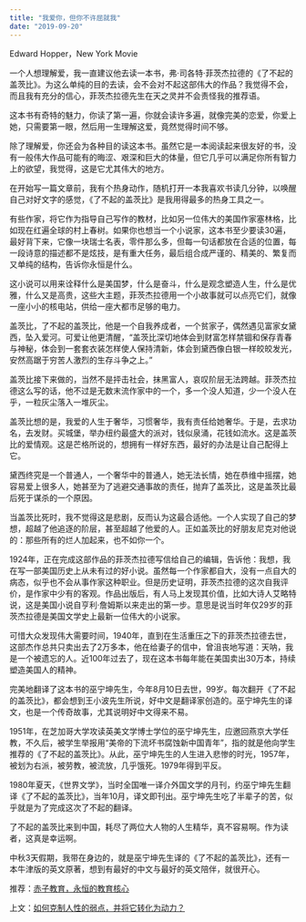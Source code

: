 ```yaml
---
title: "我爱你，但你不许屈就我"
date: "2019-09-20"
---
```


Edward Hopper，New York Movie

  

一个人想理解爱，我一直建议他去读一本书，弗·司各特·菲茨杰拉德的《了不起的盖茨比》。为这么单纯的目的去读，会不会对不起这部伟大的作品？我觉得不会，而且我有充分的信心，菲茨杰拉德先生在天之灵并不会责怪我的推荐语。  

  

这本书有奇特的魅力，你读了第一遍，你就会读许多遍，就像完美的恋爱，你爱上她，只需要第一眼，然后用一生理解这爱，竟然觉得时间不够。

  

除了理解爱，你还会为各种目的读这本书。虽然它是一本阅读起来很友好的书，没有一般伟大作品可能有的晦涩、艰深和巨大的体量，但它几乎可以满足你所有智力上的欲望，我觉得，这是它尤其伟大的地方。

  

在开始写一篇文章前，我有个热身动作，随机打开一本我喜欢书读几分钟，以唤醒自己对好文字的感觉，《了不起的盖茨比》是我用得最多的热身工具之一。

  

有些作家，将它作为指导自己写作的教材，比如另一位伟大的美国作家塞林格，比如现在红遍全球的村上春树。如果你也想当一个小说家，这本书至少要读30遍，最好背下来，它像一块瑞士名表，零件那么多，但每一句话都放在合适的位置，每一段诗意的描述都不是炫技，是有重大任务，最后组合成严谨的、精美的、繁复而又单纯的结构，告诉你永恒是什么。

  

这小说可以用来诠释什么是美国梦，什么是奋斗，什么是观念塑造人生，什么是优雅，什么又是高贵，这些大主题，菲茨杰拉德用一个小故事就可以点亮它们，就像一座小小的核电站，供给一座大都市足够的电力。

  

盖茨比，了不起的盖茨比，他是一个自我养成者，一个贫家子，偶然遇见富家女黛西，坠入爱河。可爱让他更清醒，“盖茨比深切地体会到财富怎样禁锢和保存青春与神秘，体会到一套套衣装怎样使人保持清新，体会到黛西像白银一样皎皎发光，安然高踞于穷苦人激烈的生存斗争之上。”

  

盖茨比接下来做的，当然不是抨击社会，抹黑富人，哀叹阶层无法跨越。菲茨杰拉德这么写的话，他不过是无数末流作家中的一个，多一个没人知道，少一个没人在乎，一粒灰尘落入一堆灰尘。

  

盖茨比想的是，我爱的人生于奢华，习惯奢华，我有责任给她奢华。于是，去求功名，去发财。买城堡，举办纽约最盛大的派对，钱似泉涌，花钱如流水。这是盖茨比的爱情观。这是芒格所说的，想拥有一样好东西，最好的办法是让自己配得上它。

  

黛西终究是一个普通人，一个奢华中的普通人，她无法长情，她在恭维中摇摆，她容易爱上很多人，她甚至为了逃避交通事故的责任，抛弃了盖茨比，这是盖茨比最后死于谋杀的一个原因。

  

当盖茨比死时，我不觉得这是悲剧，反而认为这最合适他。一个人实现了自己的梦想，超越了他追逐的阶层，甚至超越了他爱的人。正如盖茨比的好朋友尼克对他说的：那些所有的烂人加起来，也不如你一个。

  

1924年，正在完成这部作品的菲茨杰拉德写信给自己的编辑，告诉他：我想，我在写一部美国历史上从未有过的好小说。虽然每一个作家都自大，没有一点自大的病态，似乎也不会从事作家这种职业。但是历史证明，菲茨杰拉德的这次自我评价，是作家中少有的客观。作品出版后，有人马上发现其价值，比如大诗人艾略特说，这是美国小说自亨利·詹姆斯以来走出的第一步。意思是说当时年仅29岁的菲茨杰拉德是美国文学史上最新一位伟大的小说家。

  

可惜大众发现伟大需要时间，1940年，直到在生活重压之下的菲茨杰拉德去世，这部杰作总共只卖出去了2万多本，他在给妻子的信中，曾沮丧地写道：天呐，我是一个被遗忘的人。近100年过去了，现在这本书每年能在美国卖出30万本，持续塑造美国人的精神。

  

完美地翻译了这本书的巫宁坤先生，今年8月10日去世，99岁。每次翻开《了不起的盖茨比》，都会想到王小波先生所说，好中文是翻译家创造的。巫宁坤先生的译文，也是一个传奇故事，尤其说明好中文得来不易。

  

1951年，在芝加哥大学攻读英美文学博士学位的巫宁坤先生，应邀回燕京大学任教，不久后，被学生举报用“美帝的下流坏书腐蚀新中国青年”，指的就是他向学生推荐的《了不起的盖茨比》。从此，巫宁坤先生的人生进入悲惨的时光，1957年，被划为右派，被劳教，被流放，几乎饿死。1979年得到平反。

  

1980年夏天，《世界文学》，当时全国唯一译介外国文学的月刊，约巫宁坤先生翻译《了不起的盖茨比》，当年10月，译文即刊出。巫宁坤先生吃了半辈子的苦，似乎就是为了完成这次了不起的翻译。

  

了不起的盖茨比来到中国，耗尽了两位大人物的人生精华，真不容易啊。作为读者，这真是幸运啊。

  

中秋3天假期，我带在身边的，就是巫宁坤先生译的《了不起的盖茨比》，还有一本牛津版的英文原著，想到有最好的中文与最好的英文陪伴，就很开心。

  

推荐：[赤子教育，永恒的教育核心](http://mp.weixin.qq.com/s?__biz=MjM5NDU0Mjk2MQ==&mid=2651634641&idx=1&sn=10833dc3e7d519c88d0391d8e9d5dcee&chksm=bd7e3fcf8a09b6d9b904514a14d95d1e66f65e7a808a2e1c00ac8e14b88bfa85351b82261e60&scene=21#wechat_redirect)

上文：[如何克制人性的弱点，并将它转化为动力？](http://mp.weixin.qq.com/s?__biz=MjM5NDU0Mjk2MQ==&mid=2651635062&idx=1&sn=081753ba76d2e058a0fcdc1e03b85188&chksm=bd7e39688a09b07e309a004b6e08d120aebfda222158893417703d3e12841179109353842f14&scene=21#wechat_redirect)
